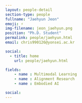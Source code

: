 ```yaml
---
layout: people-detail
section-type: people
fullname: "Jaehyun Jeon"
emoji: ⚡
img-filename: jeon_jaehyun.png
position: "Ph.D. Student"
permalink: people/jaehyun.html
email: chris990126@yonsei.ac.kr

social:
  - title: home
    url: people/jaehyun.html

fields:
    - name : Multimodal Learning
    - name : Alignment Research
    - name : Embodied AI

social:
---
```

